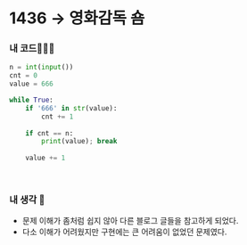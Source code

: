 # 1436 → 영화감독 숌

### 내 코드👨🏻‍💻
```python
n = int(input())
cnt = 0
value = 666

while True:
    if '666' in str(value):
        cnt += 1
    
    if cnt == n:
        print(value); break
    
    value += 1
```

</br>


### 내 생각 📝
- 문제 이해가 좀처럼 쉽지 않아 다른 블로그 글들을 참고하게 되었다.
- 다소 이해가 어려웠지만 구현에는 큰 어려움이 없었던 문제였다.

